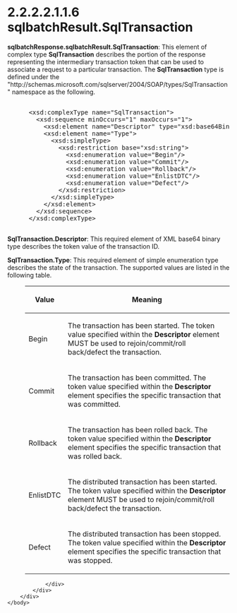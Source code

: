 <html dir="LTR" xmlns:mshelp="http://msdn.microsoft.com/mshelp" xmlns:ddue="http://ddue.schemas.microsoft.com/authoring/2003/5" xmlns:xlink="http://www.w3.org/1999/xlink" xmlns:tool="http://www.microsoft.com/tooltip">
    <head>
        <meta http-equiv="Content-Type" content="text/html; CHARSET=utf-8"></meta>
        <meta name="save" content="history"></meta>
        <title>2.2.2.2.1.1.6 sqlbatchResult.SqlTransaction</title>
        <xml>
            <mshelp:toctitle title="2.2.2.2.1.1.6 sqlbatchResult.SqlTransaction"></mshelp:toctitle>
            <mshelp:rltitle title="[MS-SSNWS]: sqlbatchResult.SqlTransaction"></mshelp:rltitle>
            <mshelp:keyword index="A" term="b8dbbe93-698d-45cb-8e45-076c1591dbbd"></mshelp:keyword>
            <mshelp:attr name="DCSext.ContentType" value="open specification"></mshelp:attr>
            <mshelp:attr name="AssetID" value="b8dbbe93-698d-45cb-8e45-076c1591dbbd"></mshelp:attr>
            <mshelp:attr name="TopicType" value="kbRef"></mshelp:attr>
            <mshelp:attr name="DCSext.Title" value="[MS-SSNWS]: sqlbatchResult.SqlTransaction" />
        </xml>
    </head>
    <body>
        <div id="header">
            <h1 class="heading">2.2.2.2.1.1.6 sqlbatchResult.SqlTransaction</h1>
        </div>
        <div id="mainSection">
            <div id="mainBody">
                <div id="allHistory" class="saveHistory"></div>
                <div id="sectionSection0" class="section" name="collapseableSection">
                    

<p><b>sqlbatchResponse.sqlbatchResult.SqlTransaction</b>:
This element of complex type <b>SqlTransaction</b> describes the portion of the
response representing the intermediary transaction token that can be used to
associate a request to a particular transaction. The <b>SqlTransaction</b> type
is defined under the &quot;http://schemas.microsoft.com/sqlserver/2004/SOAP/types/SqlTransaction&quot;
namespace as the following.</p>

<dl>
<dd>
<div><pre>            
 &lt;xsd:complexType name=&quot;SqlTransaction&quot;&gt;
   &lt;xsd:sequence minOccurs=&quot;1&quot; maxOccurs=&quot;1&quot;&gt;
     &lt;xsd:element name=&quot;Descriptor&quot; type=&quot;xsd:base64Binary&quot; /&gt;
     &lt;xsd:element name=&quot;Type&quot;&gt;
       &lt;xsd:simpleType&gt;
         &lt;xsd:restriction base=&quot;xsd:string&quot;&gt;
           &lt;xsd:enumeration value=&quot;Begin&quot;/&gt;
           &lt;xsd:enumeration value=&quot;Commit&quot;/&gt;
           &lt;xsd:enumeration value=&quot;Rollback&quot;/&gt;
           &lt;xsd:enumeration value=&quot;EnlistDTC&quot;/&gt;
           &lt;xsd:enumeration value=&quot;Defect&quot;/&gt;
         &lt;/xsd:restriction&gt;
       &lt;/xsd:simpleType&gt;
     &lt;/xsd:element&gt;
   &lt;/xsd:sequence&gt;
 &lt;/xsd:complexType&gt;
            
</pre></div>
</dd></dl>

<p><b>SqlTransaction.Descriptor</b>: This required
element of XML base64 binary type describes the token value of the transaction ID.</p>

<p><b>SqlTransaction.Type</b>: This required element of
simple enumeration type describes the state of the transaction. The supported
values are listed in the following table.</p>

<dl>
<dd>
<table>
 <thead>
  <tr>
   <th>
   <p>Value</p>
   </th>
   <th>
   <p>Meaning</p>
   </th>
  </tr>
 </thead>
 <tr>
  <td>
  <p>Begin</p>
  </td>
  <td>
  <p>The transaction has been started. The token value
  specified within the <b>Descriptor</b> element MUST be used to
  rejoin/commit/roll back/defect the transaction.</p>
  </td>
 </tr>
 <tr>
  <td>
  <p>Commit</p>
  </td>
  <td>
  <p>The transaction has been committed. The token value
  specified within the <b>Descriptor</b> element specifies the specific
  transaction that was committed.</p>
  </td>
 </tr>
 <tr>
  <td>
  <p>Rollback</p>
  </td>
  <td>
  <p>The transaction has been rolled back. The token value
  specified within the <b>Descriptor</b> element specifies the specific
  transaction that was rolled back.</p>
  </td>
 </tr>
 <tr>
  <td>
  <p>EnlistDTC</p>
  </td>
  <td>
  <p>The distributed transaction has been started. The
  token value specified within the <b>Descriptor</b> element MUST be used to
  rejoin/commit/roll back/defect the transaction.</p>
  </td>
 </tr>
 <tr>
  <td>
  <p>Defect</p>
  </td>
  <td>
  <p>The distributed transaction has been stopped. The
  token value specified within the <b>Descriptor</b> element specifies the
  specific transaction that was stopped.</p>
  </td>
 </tr>
</table>
</dd></dl>

<p> </p>


                </div>
            </div>
        </div>
    </body>
</html>